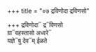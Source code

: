 +++
title = "०७ द्रविणोदा द्रविणसो"

+++
द्रविणोदा᳓ द्र᳓विणसो  
ग्रा᳓वहस्तासो अध्वरे᳓  
यज्ञे᳓षु देव᳓म् ईळते
